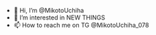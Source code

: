 - 👋 Hi, I’m @MikotoUchiha
- 👀 I’m interested in NEW THINGS
- 📫 How to reach me on TG @MikotoUchiha_078

<!---
MikotoUchiha/MikotoUchiha is a ✨ special ✨ repository because its `README.md` (this file) appears on your GitHub profile.
You can click the Preview link to take a look at your changes.
--->
